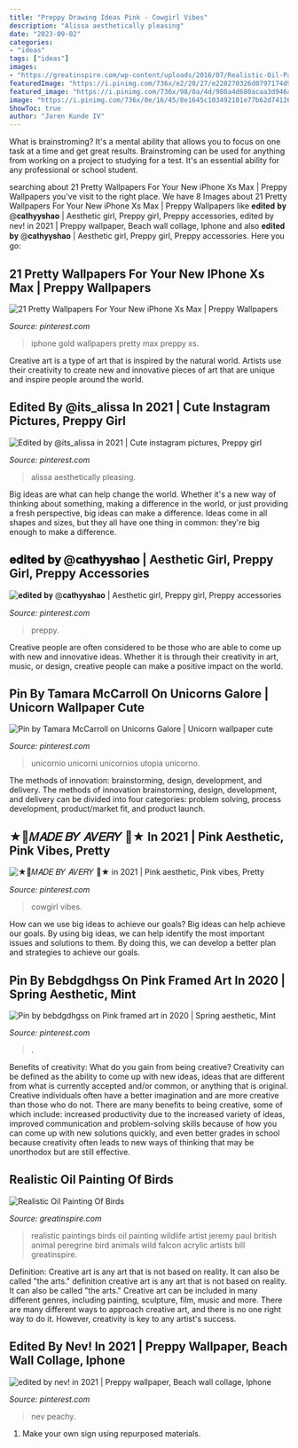 ```yaml
---
title: "Preppy Drawing Ideas Pink - Cowgirl Vibes"
description: "Alissa aesthetically pleasing"
date: "2023-09-02"
categories:
- "ideas"
tags: ["ideas"]
images:
- "https://greatinspire.com/wp-content/uploads/2016/07/Realistic-Oil-Painting-of-Birds-26.jpg"
featuredImage: "https://i.pinimg.com/736x/e2/28/27/e228270326d0797174d94c6f7f054441.jpg"
featured_image: "https://i.pinimg.com/736x/98/0a/4d/980a4d680acaa3d946a6636a61238f52.jpg"
image: "https://i.pinimg.com/736x/8e/16/45/8e1645c103492101e77b62d74126e797.jpg"
ShowToc: true
author: "Jaren Kunde IV"
---
```



What is brainstroming? It's a mental ability that allows you to focus on one task at a time and get great results. Brainstroming can be used for anything from working on a project to studying for a test. It's an essential ability for any professional or school student.

	

		
searching about 21 Pretty Wallpapers For Your New iPhone Xs Max | Preppy Wallpapers you've visit to the right place. We have 8 Images about 21 Pretty Wallpapers For Your New iPhone Xs Max | Preppy Wallpapers like 𝐞𝐝𝐢𝐭𝐞𝐝 𝐛𝐲 @𝐜𝐚𝐭𝐡𝐲𝐲𝐬𝐡𝐚𝐨 | Aesthetic girl, Preppy girl, Preppy accessories, edited by nev! in 2021 | Preppy wallpaper, Beach wall collage, Iphone and also 𝐞𝐝𝐢𝐭𝐞𝐝 𝐛𝐲 @𝐜𝐚𝐭𝐡𝐲𝐲𝐬𝐡𝐚𝐨 | Aesthetic girl, Preppy girl, Preppy accessories. Here you go:
		
    
## 21 Pretty Wallpapers For Your New IPhone Xs Max | Preppy Wallpapers

<img loading=lazy src="https://i.pinimg.com/736x/91/42/9b/91429b6888ed331ab9756f82a37493c1.jpg" onerror="this.onerror=null;this.src='https://tse4.mm.bing.net/th?id=OIP.dMTXDQCxUUdBv_-6iulPcgHaNK&amp;pid=15.1';" alt="21 Pretty Wallpapers For Your New iPhone Xs Max | Preppy Wallpapers">

_Source: pinterest.com_

>iphone gold wallpapers pretty max preppy xs. 

	

Creative art is a type of art that is inspired by the natural world. Artists use their creativity to create new and innovative pieces of art that are unique and inspire people around the world.

    
## Edited By @its_alissa In 2021 | Cute Instagram Pictures, Preppy Girl

<img loading=lazy src="https://i.pinimg.com/736x/ea/92/33/ea92333be4e1127bdaed76b493d1e7c9.jpg" onerror="this.onerror=null;this.src='https://tse2.mm.bing.net/th?id=OIP.0VuBpI46c0Vr6328VHtpDgHaKA&amp;pid=15.1';" alt="Edited by @its_alissa in 2021 | Cute instagram pictures, Preppy girl">

_Source: pinterest.com_

>alissa aesthetically pleasing. 

	

Big ideas are what can help change the world. Whether it's a new way of thinking about something, making a difference in the world, or just providing a fresh perspective, big ideas can make a difference. Ideas come in all shapes and sizes, but they all have one thing in common: they're big enough to make a difference.

    
## 𝐞𝐝𝐢𝐭𝐞𝐝 𝐛𝐲 @𝐜𝐚𝐭𝐡𝐲𝐲𝐬𝐡𝐚𝐨 | Aesthetic Girl, Preppy Girl, Preppy Accessories

<img loading=lazy src="https://i.pinimg.com/736x/e2/28/27/e228270326d0797174d94c6f7f054441.jpg" onerror="this.onerror=null;this.src='https://tse1.mm.bing.net/th?id=OIP.1C_fIGGWcLSASD9LL17R_gHaN-&amp;pid=15.1';" alt="𝐞𝐝𝐢𝐭𝐞𝐝 𝐛𝐲 @𝐜𝐚𝐭𝐡𝐲𝐲𝐬𝐡𝐚𝐨 | Aesthetic girl, Preppy girl, Preppy accessories">

_Source: pinterest.com_

>preppy. 

	

Creative people are often considered to be those who are able to come up with new and innovative ideas. Whether it is through their creativity in art, music, or design, creative people can make a positive impact on the world.

    
## Pin By Tamara McCarroll On Unicorns Galore | Unicorn Wallpaper Cute

<img loading=lazy src="https://i.pinimg.com/736x/02/2d/47/022d4757f7f9ef8e5c91be79e8d57d80.jpg" onerror="this.onerror=null;this.src='https://tse3.mm.bing.net/th?id=OIP.qWgRRS00EcR_fhqT_73SeQHaNK&amp;pid=15.1';" alt="Pin by Tamara McCarroll on Unicorns Galore | Unicorn wallpaper cute">

_Source: pinterest.com_

>unicornio unicorni unicornios utopia unicorno. 

	

The methods of innovation: brainstorming, design, development, and delivery.
The methods of innovation brainstorming, design, development, and delivery can be divided into four categories: problem solving, process development, product/market fit, and product launch.

    
## ★🌱𝑀𝐴𝐷𝐸 𝐵𝑌 𝐴𝑉𝐸𝑅𝑌 🌱★ In 2021 | Pink Aesthetic, Pink Vibes, Pretty

<img loading=lazy src="https://i.pinimg.com/736x/97/a4/df/97a4df945ad3339340cb70122fa0b5fa.jpg" onerror="this.onerror=null;this.src='https://tse4.mm.bing.net/th?id=OIP.Y4vlTxkPhIwLB1_6xvAnrAHaOb&amp;pid=15.1';" alt="★🌱𝑀𝐴𝐷𝐸 𝐵𝑌 𝐴𝑉𝐸𝑅𝑌 🌱★ in 2021 | Pink aesthetic, Pink vibes, Pretty">

_Source: pinterest.com_

>cowgirl vibes. 

	

How can we use big ideas to achieve our goals?
Big ideas can help achieve our goals. By using big ideas, we can help identify the most important issues and solutions to them. By doing this, we can develop a better plan and strategies to achieve our goals.

    
## Pin By Bebdgdhgss On Pink Framed Art In 2020 | Spring Aesthetic, Mint

<img loading=lazy src="https://i.pinimg.com/736x/8e/16/45/8e1645c103492101e77b62d74126e797.jpg" onerror="this.onerror=null;this.src='https://tse4.mm.bing.net/th?id=OIP.EzGA0cGLCGYqS25zSIQjGAHaNI&amp;pid=15.1';" alt="Pin by bebdgdhgss on Pink framed art in 2020 | Spring aesthetic, Mint">

_Source: pinterest.com_

>. 

	

Benefits of creativity: What do you gain from being creative?
Creativity can be defined as the ability to come up with new ideas, ideas that are different from what is currently accepted and/or common, or anything that is original. Creative individuals often have a better imagination and are more creative than those who do not. There are many benefits to being creative, some of which include: increased productivity due to the increased variety of ideas, improved communication and problem-solving skills because of how you can come up with new solutions quickly, and even better grades in school because creativity often leads to new ways of thinking that may be unorthodox but are still effective.

    
## Realistic Oil Painting Of Birds

<img loading=lazy src="https://greatinspire.com/wp-content/uploads/2016/07/Realistic-Oil-Painting-of-Birds-26.jpg" onerror="this.onerror=null;this.src='https://tse2.mm.bing.net/th?id=OIP.NnD0UK3Kn7FAaQF6HLXyhgHaKi&amp;pid=15.1';" alt="Realistic Oil Painting Of Birds">

_Source: greatinspire.com_

>realistic paintings birds oil painting wildlife artist jeremy paul british animal peregrine bird animals wild falcon acrylic artists bill greatinspire. 

	

Definition: Creative art is any art that is not based on reality. It can also be called "the arts."
definition creative art is any art that is not based on reality. It can also be called "the arts." Creative art can be included in many different genres, including painting, sculpture, film, music and more. There are many different ways to approach creative art, and there is no one right way to do it. However, creativity is key to any artist's success.

    
## Edited By Nev! In 2021 | Preppy Wallpaper, Beach Wall Collage, Iphone

<img loading=lazy src="https://i.pinimg.com/736x/98/0a/4d/980a4d680acaa3d946a6636a61238f52.jpg" onerror="this.onerror=null;this.src='https://tse3.mm.bing.net/th?id=OIP.zJnOLfLqlxasP16nhdCupwHaMm&amp;pid=15.1';" alt="edited by nev! in 2021 | Preppy wallpaper, Beach wall collage, Iphone">

_Source: pinterest.com_

>nev peachy. 

	

1. Make your own sign using repurposed materials.

